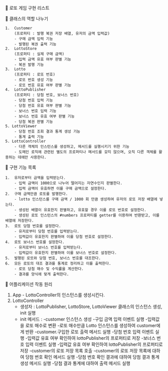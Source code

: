📑 로또 게임 구현 리스트

📌 클래스의 역할 나누기

    1.  Customer
        (프로퍼티 : 발행 복권 저장 배열, 유저의 금액 입력값)
        - 구매 금액 입력 기능
        - 발행된 복권 출력 기능
    2.  LottoStore
        (프로퍼티 : 실제 구매 금액)
        - 입력 금액 유효 여부 판별 기능
        - 복권 발행 기능
    3.  Lotto
        (프로퍼티 : 로또 번호)
        - 로또 번호 생성 기능
        - 로또 번호 유효 여부 판별 기능
    4.  LottoPublisher
        (프로퍼티 : 당첨 번호, 보너스 번호)
        - 당첨 번호 입력 기능
        - 당첨 번호 유효 여부 판별 기능
        - 보너스 번호 입력 기능
        - 보너스 번호 유효 여부 판별 기능
        - 당첨 복권 판별 기능
    5. LottoViewer
        - 당첨 번호 조회 결과 통계 생성 기능
        - 통계 출력 기능
    5. LottoController
        - 다른 객체의 인스턴스를 생성하고, 메서드를 실행시키기 위한 기능
        - 도메인 로직에 관련된 별도의 프로퍼티나 메서드를 갖지 않으며, 오직 다른 객체를 활용하는 데에만 사용한다.

📌 구현 기능 목록

    1.  유저로부터 금액을 입력받는다.
        - 입력 금액이 1000으로 나누어 떨어지는 자연수인지 판별한다.
        - 입력 금액이 유효하면 이를 구매 금액으로 설정한다.
    2.  구매 금액만큼 로또를 발행한다.
        - lotto 인스턴스를 구매 금액 / 1000 회 만큼 생성하여 유저의 로또 저장 배열에 넣는다.
        - 생성된 배열이 유효한지 판별하고, 유효할 경우 이를 로또 번호로 설정한다.
        - 생성된 로또 인스턴스의 #numbers 프로퍼티를 getter를 이용하여 반환받고, 이를 배열에 저장한다.
    3.  로또 당첨 번호를 설정한다.
        - 유저로부터 당첨 번호를 입력받는다.
        - 입력값이 유효한지 판별하여 이를 당첨 번호로 설정한다.
    4.  로또 보너스 번호를 설정한다.
        - 유저로부터 보너스 번호를 입력받는다.
        - 입력값이 유효한지 판별하여 이를 보너스 번호로 설정한다.
    5.  발행된 로또와 당첨 번호, 보너스 번호를 대조한다.
    6.  모든 로또의 대조 결과를 통계로 정리하고 이를 출력한다.
        - 로또 당첨 매수 및 수익률을 계산한다.
        - 결과를 양식에 맞게 출력한다.

📌 어플리케이션 작동 원리

1. App - LottoController의 인스턴스를 생성시킨다.
2. LottoController
   - 생성자 : LottoPublisher, LottoStore, LottoViewer 클래스의 인스턴스 생성, init 실행
   - init 메서드 : -customer 인스턴스 생성 -구입 금액 입력 이벤트 실행 -입력값을 로또 매수로 변환 -로또 매수만큼 Lotto 인스턴스를 생성하여 customer에게 반환
     -customer.구입한 로또 출력 메서드 실행 -당첨 번호 입력 이벤트 실행 -입력값 유효 여부 확인하여 lottoPublisher의 프로퍼티로 저장 -보너스 번호 입력 이벤트 실행 -입력값 유효 여부 확인하여 lottoPublisher의 프로퍼티로 저장
     -customer의 로또 저장 목록 호출
     -customer의 로또 저장 목록에 대하여 당첨 번호 확인 메서드 실행 
     -당첨 번호 확인 결과에 대하여 당첨 결과 통계 생성 메서드 실행 
     -당첨 결과 통계에 대하여 출력 메서드 실행
